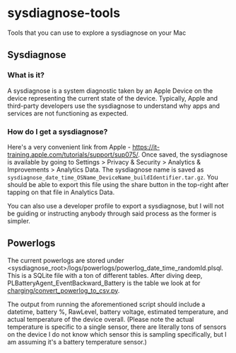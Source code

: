 # sysdiagnose-tools
Tools that you can use to explore a sysdiagnose on your Mac

## Sysdiagnose
### What is it?
A sysdiagnose is a system diagnostic taken by an Apple Device on the device representing the current state of the device. Typically, Apple and third-party developers use the sysdiagnose to understand why apps and services are not functioning as expected.

### How do I get a sysdiagnose?
Here's a very convenient link from Apple - https://it-training.apple.com/tutorials/support/sup075/. Once saved, the sysdiagnose is available by going to Settings > Privacy & Security > Analytics & Improvements > Analytics Data. The sysdiagnose name is saved as `sysdiagnose_date_time_OSName_DeviceName_buildIdentifier.tar.gz`. You should be able to export this file using the share button in the top-right after tapping on that file in Analytics Data.

You can also use a developer profile to export a sysdiagnose, but I will not be guiding or instructing anybody through said process as the former is simpler.

## Powerlogs
The current powerlogs are stored under <sysdiagnose_root>/logs/powerlogs/powerlog_date_time_randomId.plsql. This is a SQLite file with a ton of different tables. After diving deep, PLBatteryAgent_EventBackward_Battery is the table we look at for [charging/convert_powerlog_to_csv.py](src/sysdiagnose-tools/charging/convert_powerlog_to_csv.py).

The output from running the aforementioned script should include a datetime, battery %, RawLevel, battery voltage, estimated temperature, and actual temperature of the device overall. (Please note the actual temperature is specific to a single sensor, there are literally tons of sensors on the device I do not know which sensor this is sampling specifically, but I am assuming it's a battery temperature sensor.)